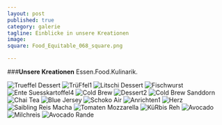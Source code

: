 ```yaml
---
layout: post
published: true
category: galerie
tagline: Einblicke in unsere Kreationen
image: 
square: Food_Equitable_068_square.png

---
```


###**Unsere Kreationen**
Essen.Food.Kulinarik.

![Trueffel Dessert](../../assets/images/galerie/Trueffel_dessert.jpg)
![TrüFfel1](../../assets/images/galerie/trüffel1.jpg)
![Litschi Dessert](../../assets/images/galerie/litschi_dessert.jpg)
![Fischwurst](../../assets/images/galerie/fischwurst.jpg)
![Ente Suesskartoffel4](../../assets/images/galerie/ente_suesskartoffel4.jpg)
![Cold Brew](../../assets/images/galerie/cold_brew.jpg)
![Dessert2](../../assets/images/galerie/dessert2.jpg)
![Cold Brew Sanddorn](../../assets/images/galerie/cold_brew_sanddorn.jpg)
![Chai Tea](../../assets/images/galerie/chai_tea.jpg)
![Blue Jersey](../../assets/images/galerie/blue_jersey.jpg)
![Schoko Air](../../assets/images/galerie/schoko_air.jpg)
![Anrichten1](../../assets/images/galerie/anrichten1.jpg)
![Herz](../../assets/images/galerie/herz.jpg)
![Saibling Reis Macha](../../assets/images/galerie/saibling_reis_macha.jpg)
![Tomaten Mozzarella](../../assets/images/galerie/Tomaten_mozzarella.jpg)
![KüRbis Reh](../../assets/images/galerie/Kürbis_reh.jpg)
![Avocado](../../assets/images/galerie/Avocado.jpg)
![Milchreis](../../assets/images/galerie/milchreis.jpg)
![Avocado Rande](../../assets/images/galerie/avocado_rande.jpg)
